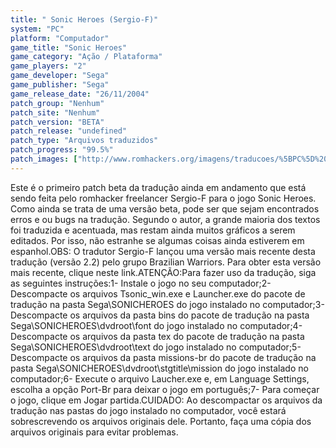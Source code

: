 ```yaml
---
title: " Sonic Heroes (Sergio-F)"
system: "PC"
platform: "Computador"
game_title: "Sonic Heroes"
game_category: "Ação / Plataforma"
game_players: "2"
game_developer: "Sega"
game_publisher: "Sega"
game_release_date: "26/11/2004"
patch_group: "Nenhum"
patch_site: "Nenhum"
patch_version: "BETA"
patch_release: "undefined"
patch_type: "Arquivos traduzidos"
patch_progress: "99.5%"
patch_images: ["http://www.romhackers.org/imagens/traducoes/%5BPC%5D%20Sonic%20Heroes%20-%20Sergio-F%20-%201.jpg","http://www.romhackers.org/imagens/traducoes/%5BPC%5D%20Sonic%20Heroes%20-%20Sergio-F%20-%202.jpg","http://www.romhackers.org/imagens/traducoes/%5BPC%5D%20Sonic%20Heroes%20-%20Sergio-F%20-%203.jpg"]
---
```

Este é o primeiro patch beta da tradução ainda em andamento que está sendo feita pelo romhacker freelancer Sergio-F para o jogo Sonic Heroes. Como ainda se trata de uma versão beta, pode ser que sejam encontrados erros e ou bugs na tradução. Segundo o autor, a grande maioria dos textos foi traduzida e acentuada, mas restam ainda muitos gráficos a serem editados. Por isso, não estranhe se algumas coisas ainda estiverem em espanhol.OBS: O tradutor Sergio-F lançou uma versão mais recente desta tradução (versão 2.2) pelo grupo Brazilian Warriors. Para obter esta versão mais recente, clique neste link.ATENÇÃO:Para fazer uso da tradução, siga as seguintes instruções:1- Instale o jogo no seu computador;2- Descompacte os arquivos Tsonic_win.exe e Launcher.exe do pacote de tradução na pasta Sega\SONICHEROES do jogo instalado no computador;3- Descompacte os arquivos da pasta bins do pacote de tradução na pasta Sega\SONICHEROES\dvdroot\font do jogo instalado no computador;4- Descompacte os arquivos da pasta tex do pacote de tradução na pasta Sega\SONICHEROES\dvdroot\text do jogo instalado no computador;5- Descompacte os arquivos da pasta missions-br do pacote de tradução na pasta Sega\SONICHEROES\dvdroot\stgtitle\mission do jogo instalado no computador;6- Execute o arquivo Laucher.exe e, em Language Settings, escolha a opção Port-Br para deixar o jogo em português;7- Para começar o jogo, clique em Jogar partida.CUIDADO: Ao descompactar os arquivos da tradução nas pastas do jogo instalado no computador, você estará sobrescrevendo os arquivos originais dele. Portanto, faça uma cópia dos arquivos originais para evitar problemas.
